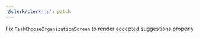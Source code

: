 ```yaml
---
'@clerk/clerk-js': patch
---
```


Fix `TaskChooseOrganizationScreen` to render accepted suggestions properly
